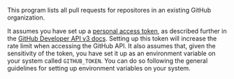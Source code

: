
This program lists all pull requests for repositores in an existing GitHub organization. 

It assumes you have set up a [personal access token](https://help.github.com/articles/creating-a-personal-access-token-for-the-command-line/), as described further in the [GitHub Developer API v3 docs](https://developer.github.com/v3/auth/). Setting up this token will increase the rate limit when accessing the GitHub API. It also assumes that, given the sensitivity of the token, you have set it up as an environment variable on your system called `GITHUB_TOKEN`. You can do so following the general guidelines for setting up environment variables on your system. 
